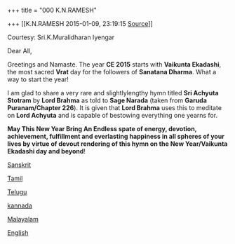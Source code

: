 +++
title = "000 K.N.RAMESH"

+++
[[K.N.RAMESH	2015-01-09, 23:19:15 [Source](https://groups.google.com/g/samskrita/c/xeoC8voJCls)]]



Courtesy: Sri.K.Muralidharan Iyengar

  

Dear All,

  

Greetings and Namaste. The year **CE 2015** starts with **Vaikunta Ekadashi**, the most sacred **Vrat** day for the followers of **Sanatana Dharma**. What a way to start the year!

  

I am glad to share a very rare and slightlylengthy hymn titled **Sri Achyuta Stotram** by **Lord Brahma** as told to **Sage Narada** (taken from **Garuda Puranam/Chapter 226**). It is given that **Lord Brahma** uses this to meditate on **Lord Achyuta** and is capable of bestowing everything one yearns for.

  

**May This New Year Bring An Endless spate of energy, devotion, achievement, fulfillment and everlasting happiness in all spheres of your lives by virtue of devout rendering of this hymn on the New Year/Vaikunta Ekadashi day and beyond**!

[Sanskrit](https://drive.google.com/file/d/0ByHsyol17T5Xa1Y1c3dqdXV1akdRQU9mQXJkLTNWakVrcjJr/view?usp=sharing)  

[Tamil](https://drive.google.com/file/d/0ByHsyol17T5XUnVsaFBKNzVIZThfdGEybEEtY2ZvZnBld084/view?usp=sharing)  

[Telugu](https://drive.google.com/file/d/0ByHsyol17T5XUXRHR1ZHVmhzeUxHaWlwOGprZTVEaEhWYWlV/view?usp=sharing)  

[kannada](https://drive.google.com/file/d/0ByHsyol17T5XbVNrYS1tVXM3UTd3T29zZnBhODBLU1FZS1JN/view?usp=sharing)  

[Malayalam](https://drive.google.com/file/d/0ByHsyol17T5Xb3ZXQ1BObGJCTW5OVmNuZmNHeThHb1g0VjVJ/view?usp=sharing)  

[English](https://drive.google.com/file/d/0ByHsyol17T5XSms3ZFZVWUxqVEdNejRqZVdoNWMzbVNrZ1lZ/view?usp=sharing)  

  

  

